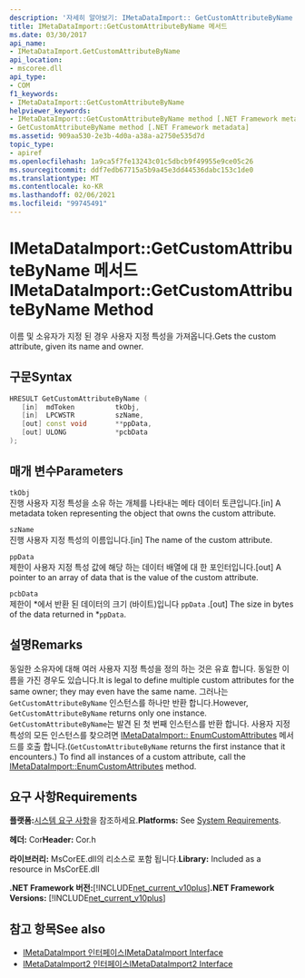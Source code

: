 ```yaml
---
description: '자세히 알아보기: IMetaDataImport:: GetCustomAttributeByName 메서드'
title: IMetaDataImport::GetCustomAttributeByName 메서드
ms.date: 03/30/2017
api_name:
- IMetaDataImport.GetCustomAttributeByName
api_location:
- mscoree.dll
api_type:
- COM
f1_keywords:
- IMetaDataImport::GetCustomAttributeByName
helpviewer_keywords:
- IMetaDataImport::GetCustomAttributeByName method [.NET Framework metadata]
- GetCustomAttributeByName method [.NET Framework metadata]
ms.assetid: 909aa530-2e3b-4d0a-a38a-a2750e535d7d
topic_type:
- apiref
ms.openlocfilehash: 1a9ca5f7fe13243c01c5dbcb9f49955e9ce05c26
ms.sourcegitcommit: ddf7edb67715a5b9a45e3dd44536dabc153c1de0
ms.translationtype: MT
ms.contentlocale: ko-KR
ms.lasthandoff: 02/06/2021
ms.locfileid: "99745491"
---
```

# <a name="imetadataimportgetcustomattributebyname-method"></a><span data-ttu-id="2649d-103">IMetaDataImport::GetCustomAttributeByName 메서드</span><span class="sxs-lookup"><span data-stu-id="2649d-103">IMetaDataImport::GetCustomAttributeByName Method</span></span>

<span data-ttu-id="2649d-104">이름 및 소유자가 지정 된 경우 사용자 지정 특성을 가져옵니다.</span><span class="sxs-lookup"><span data-stu-id="2649d-104">Gets the custom attribute, given its name and owner.</span></span>  
  
## <a name="syntax"></a><span data-ttu-id="2649d-105">구문</span><span class="sxs-lookup"><span data-stu-id="2649d-105">Syntax</span></span>  
  
```cpp  
HRESULT GetCustomAttributeByName (  
   [in]  mdToken          tkObj,  
   [in]  LPCWSTR          szName,  
   [out] const void       **ppData,  
   [out] ULONG            *pcbData  
);  
```  
  
## <a name="parameters"></a><span data-ttu-id="2649d-106">매개 변수</span><span class="sxs-lookup"><span data-stu-id="2649d-106">Parameters</span></span>  

 `tkObj`  
 <span data-ttu-id="2649d-107">진행 사용자 지정 특성을 소유 하는 개체를 나타내는 메타 데이터 토큰입니다.</span><span class="sxs-lookup"><span data-stu-id="2649d-107">[in] A metadata token representing the object that owns the custom attribute.</span></span>  
  
 `szName`  
 <span data-ttu-id="2649d-108">진행 사용자 지정 특성의 이름입니다.</span><span class="sxs-lookup"><span data-stu-id="2649d-108">[in] The name of the custom attribute.</span></span>  
  
 `ppData`  
 <span data-ttu-id="2649d-109">제한이 사용자 지정 특성 값에 해당 하는 데이터 배열에 대 한 포인터입니다.</span><span class="sxs-lookup"><span data-stu-id="2649d-109">[out] A pointer to an array of data that is the value of the custom attribute.</span></span>  
  
 `pcbData`  
 <span data-ttu-id="2649d-110">제한이 \*에서 반환 된 데이터의 크기 (바이트)입니다 `ppData` .</span><span class="sxs-lookup"><span data-stu-id="2649d-110">[out] The size in bytes of the data returned in \*`ppData`.</span></span>  
  
## <a name="remarks"></a><span data-ttu-id="2649d-111">설명</span><span class="sxs-lookup"><span data-stu-id="2649d-111">Remarks</span></span>  

 <span data-ttu-id="2649d-112">동일한 소유자에 대해 여러 사용자 지정 특성을 정의 하는 것은 유효 합니다. 동일한 이름을 가진 경우도 있습니다.</span><span class="sxs-lookup"><span data-stu-id="2649d-112">It is legal to define multiple custom attributes for the same owner; they may even have the same name.</span></span> <span data-ttu-id="2649d-113">그러나는 `GetCustomAttributeByName` 인스턴스를 하나만 반환 합니다.</span><span class="sxs-lookup"><span data-stu-id="2649d-113">However, `GetCustomAttributeByName` returns only one instance.</span></span> <span data-ttu-id="2649d-114">`GetCustomAttributeByName`는 발견 된 첫 번째 인스턴스를 반환 합니다. 사용자 지정 특성의 모든 인스턴스를 찾으려면 [IMetaDataImport:: EnumCustomAttributes](imetadataimport-enumcustomattributes-method.md) 메서드를 호출 합니다.</span><span class="sxs-lookup"><span data-stu-id="2649d-114">(`GetCustomAttributeByName` returns the first instance that it encounters.) To find all instances of a custom attribute, call the [IMetaDataImport::EnumCustomAttributes](imetadataimport-enumcustomattributes-method.md) method.</span></span>  
  
## <a name="requirements"></a><span data-ttu-id="2649d-115">요구 사항</span><span class="sxs-lookup"><span data-stu-id="2649d-115">Requirements</span></span>  

 <span data-ttu-id="2649d-116">**플랫폼:**[시스템 요구 사항](../../get-started/system-requirements.md)을 참조하세요.</span><span class="sxs-lookup"><span data-stu-id="2649d-116">**Platforms:** See [System Requirements](../../get-started/system-requirements.md).</span></span>  
  
 <span data-ttu-id="2649d-117">**헤더:** Cor</span><span class="sxs-lookup"><span data-stu-id="2649d-117">**Header:** Cor.h</span></span>  
  
 <span data-ttu-id="2649d-118">**라이브러리:** MsCorEE.dll의 리소스로 포함 됩니다.</span><span class="sxs-lookup"><span data-stu-id="2649d-118">**Library:** Included as a resource in MsCorEE.dll</span></span>  
  
 <span data-ttu-id="2649d-119">**.NET Framework 버전:**[!INCLUDE[net_current_v10plus](../../../../includes/net-current-v10plus-md.md)]</span><span class="sxs-lookup"><span data-stu-id="2649d-119">**.NET Framework Versions:** [!INCLUDE[net_current_v10plus](../../../../includes/net-current-v10plus-md.md)]</span></span>  
  
## <a name="see-also"></a><span data-ttu-id="2649d-120">참고 항목</span><span class="sxs-lookup"><span data-stu-id="2649d-120">See also</span></span>

- [<span data-ttu-id="2649d-121">IMetaDataImport 인터페이스</span><span class="sxs-lookup"><span data-stu-id="2649d-121">IMetaDataImport Interface</span></span>](imetadataimport-interface.md)
- [<span data-ttu-id="2649d-122">IMetaDataImport2 인터페이스</span><span class="sxs-lookup"><span data-stu-id="2649d-122">IMetaDataImport2 Interface</span></span>](imetadataimport2-interface.md)
